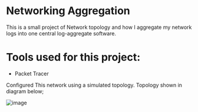 # Networking Aggregation
This is a small project of Network topology and how I aggregate my network logs into one central log-aggregate software.

# Tools used for this project:
- Packet Tracer

Configured This network using a simulated topology. Topology shown in diagram below;

![image](https://github.com/user-attachments/assets/be8ed664-bb53-491b-a5fe-867c3e61a33c)

